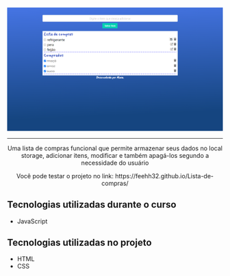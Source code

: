 <p align="center"> <img src="https://github.com/Feehh32/Lista-de-compras/blob/main/img-projeto.png" alt="Projeto lista de compras"> </p>

<hr>

<p align="center">Uma lista de compras funcional que permite armazenar seus dados no local storage, adicionar itens, 
modificar e também apagá-los segundo a necessidade do usuário</p>

<p align="center">Você pode testar o projeto no link: https://feehh32.github.io/Lista-de-compras/</p>



## Tecnologias utilizadas durante o curso
* JavaScript

## Tecnologias utilizadas no projeto
* HTML
* CSS
